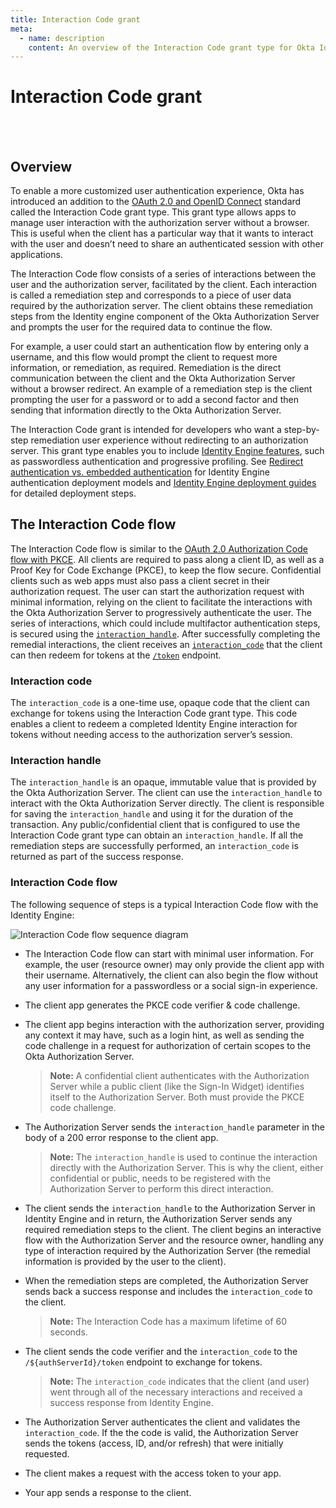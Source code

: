 ```yaml
---
title: Interaction Code grant
meta:
  - name: description
    content: An overview of the Interaction Code grant type for Okta Identity Engine.
---
```


# Interaction Code grant

<ApiLifecycle access="ie" /><br>
<ApiLifecycle access="Limited GA" /><br>

## Overview

To enable a more customized user authentication experience, Okta has introduced an addition to the [OAuth 2.0 and OpenID Connect](/docs/concepts/oauth-openid) standard called the Interaction Code grant type. This grant type allows apps to manage user interaction with the authorization server without a browser. This is useful when the client has a particular way that it wants to interact with the user and doesn’t need to share an authenticated session with other applications.

The Interaction Code flow consists of a series of interactions between the user and the authorization server, facilitated by the client. Each interaction is called a remediation step and corresponds to a piece of user data required by the authorization server. The client obtains these remediation steps from the Identity engine component of the Okta Authorization Server and prompts the user for the required data to continue the flow.

For example, a user could start an authentication flow by entering only a username, and this flow would prompt the client to request more information, or remediation, as required. Remediation is the direct communication between the client and the Okta Authorization Server without a browser redirect. An example of a remediation step is the client prompting the user for a password or to add a second factor and then sending that information directly to the Okta Authorization Server.

The Interaction Code grant is intended for developers who want a step-by-step remediation user experience without redirecting to an authorization server. This grant type enables you to include [Identity Engine features](https://help.okta.com/en/oie/okta_help_CSH.htm#csh-features), such as passwordless authentication and progressive profiling. See [Redirect authentication vs. embedded authentication](/docs/concepts/redirect-vs-embedded/) for Identity Engine authentication deployment models and [Identity Engine deployment guides](/docs/guides/oie-intro/) for detailed deployment steps.

## The Interaction Code flow

The Interaction Code flow is similar to the [OAuth 2.0 Authorization Code flow with PKCE](/docs/concepts/oauth-openid/#authorization-code-flow-with-pkce). All clients are required to pass along a client ID, as well as a Proof Key for Code Exchange (PKCE), to keep the flow secure. Confidential clients such as web apps must also pass a client secret in their authorization request. The user can start the authorization request with minimal information, relying on the client to facilitate the interactions with the Okta Authorization Server to progressively authenticate the user. The series of interactions, which could include multifactor authentication steps, is secured using the [`interaction_handle`](#interaction-handle). After successfully completing the remedial interactions, the client receives an [`interaction_code`](#interaction-code) that the client can then redeem for tokens at the [`/token`](/docs/reference/api/oidc/#token) endpoint.

### Interaction code

The `interaction_code` is a one-time use, opaque code that the client can exchange for tokens using the Interaction Code grant type. This code enables a client to redeem a completed Identity Engine interaction for tokens without needing access to the authorization server’s session.

### Interaction handle

The `interaction_handle` is an opaque, immutable value that is provided by the Okta Authorization Server. The client can use the `interaction_handle` to interact with the Okta Authorization Server directly. The client is responsible for saving the `interaction_handle` and using it for the duration of the transaction. Any public/confidential client that is configured to use the Interaction Code grant type can obtain an `interaction_handle`. If all the remediation steps are successfully performed, an `interaction_code` is returned as part of the success response.

### Interaction Code flow

The following sequence of steps is a typical Interaction Code flow with the Identity Engine:

<!--
See http://www.plantuml.com/plantuml/uml/

@@startuml
skinparam monochrome true
actor "Resource Owner (User)" as user
participant "Client" as client
participant "Authorization Server (Okta)" as okta
participant "Resource Server (Your App)" as app

user -> client: Start auth with user info
client -> client: Generate PKCE code verifier & challenge
client -> okta: Authorization request w/ code_challenge, scopes, and user info
okta -> client: Sends interaction_handle in 200 error response (for required interaction)
okta <-> client: Remedial interaction w/ interaction_handle
client <-> user: Remedial interaction
okta -> client: If the remedial interaction is successful, send interaction_code
client -> okta: Send interaction_code, client ID, code_verifier to /token
okta -> okta: Evaluates PKCE code
okta -> client: Access token (and optionally refresh token)
client -> app: Request with access token
app -> client: Response
@enduml

 -->

![Interaction Code flow sequence diagram](/img/authorization/interaction-code-grant-flow.png)

* The Interaction Code flow can start with minimal user information. For example, the user (resource owner) may only provide the client app with their username. Alternatively, the client can also begin the flow without any user information for a passwordless or a social sign-in experience.

* The client app generates the PKCE code verifier & code challenge.

* The client app begins interaction with the authorization server, providing any context it may have, such as a login hint, as well as sending the code challenge in a request for authorization of certain scopes to the Okta Authorization Server.

  > **Note:** A confidential client authenticates with the Authorization Server while a public client (like the Sign-In Widget) identifies itself to the Authorization Server. Both must provide the PKCE code challenge.

* The Authorization Server sends the `interaction_handle` parameter in the body of a 200 error response to the client app.

  > **Note:** The `interaction_handle` is used to continue the interaction directly with the Authorization Server. This is why the client, either confidential or public, needs to be registered with the Authorization Server to perform this direct interaction.

* The client sends the `interaction_handle` to the Authorization Server in Identity Engine and in return, the Authorization Server sends any required remediation steps to the client. The client begins an interactive flow with the Authorization Server and the resource owner, handling any type of interaction required by the Authorization Server (the remedial information is provided by the user to the client).

* When the remediation steps are completed, the Authorization Server sends back a success response and includes the `interaction_code` to the client.

  > **Note:** The Interaction Code has a maximum lifetime of 60 seconds.

* The client sends the code verifier and the `interaction_code` to the `/${authServerId}/token` endpoint to exchange for tokens.

  > **Note:** The `interaction_code` indicates that the client (and user) went through all of the necessary interactions and received a success response from Identity Engine.

* The Authorization Server authenticates the client and validates the `interaction_code`. If the the code is valid, the Authorization Server sends the tokens (access, ID, and/or refresh) that were initially requested.

* The client makes a request with the access token to your app.

* Your app sends a response to the client.
